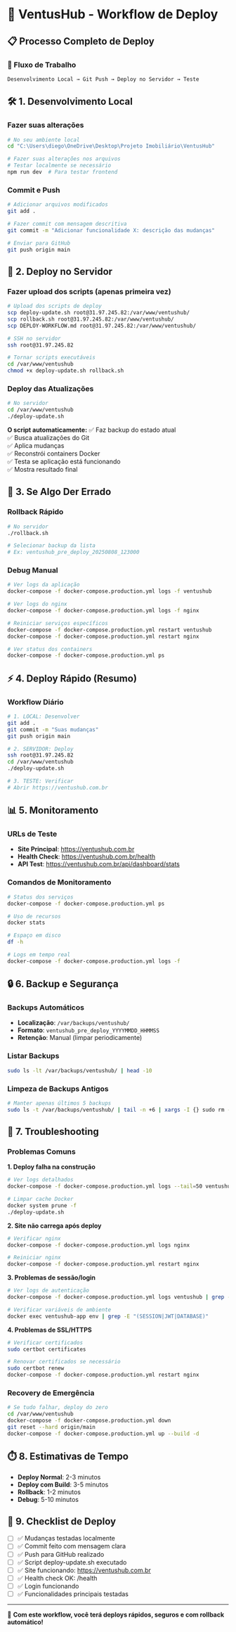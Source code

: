 # 🚀 VentusHub - Workflow de Deploy

## 📋 Processo Completo de Deploy

### 🔄 Fluxo de Trabalho

```
Desenvolvimento Local → Git Push → Deploy no Servidor → Teste
```

## 🛠️ 1. Desenvolvimento Local

### Fazer suas alterações
```bash
# No seu ambiente local
cd "C:\Users\diego\OneDrive\Desktop\Projeto Imobiliário\VentusHub"

# Fazer suas alterações nos arquivos
# Testar localmente se necessário
npm run dev  # Para testar frontend
```

### Commit e Push
```bash
# Adicionar arquivos modificados
git add .

# Fazer commit com mensagem descritiva
git commit -m "Adicionar funcionalidade X: descrição das mudanças"

# Enviar para GitHub
git push origin main
```

## 🚀 2. Deploy no Servidor

### Fazer upload dos scripts (apenas primeira vez)
```bash
# Upload dos scripts de deploy
scp deploy-update.sh root@31.97.245.82:/var/www/ventushub/
scp rollback.sh root@31.97.245.82:/var/www/ventushub/
scp DEPLOY-WORKFLOW.md root@31.97.245.82:/var/www/ventushub/

# SSH no servidor
ssh root@31.97.245.82

# Tornar scripts executáveis
cd /var/www/ventushub
chmod +x deploy-update.sh rollback.sh
```

### Deploy das Atualizações
```bash
# No servidor
cd /var/www/ventushub
./deploy-update.sh
```

**O script automaticamente:**
✅ Faz backup do estado atual  
✅ Busca atualizações do Git  
✅ Aplica mudanças  
✅ Reconstrói containers Docker  
✅ Testa se aplicação está funcionando  
✅ Mostra resultado final  

## 🔧 3. Se Algo Der Errado

### Rollback Rápido
```bash
# No servidor
./rollback.sh

# Selecionar backup da lista
# Ex: ventushub_pre_deploy_20250808_123000
```

### Debug Manual
```bash
# Ver logs da aplicação
docker-compose -f docker-compose.production.yml logs -f ventushub

# Ver logs do nginx
docker-compose -f docker-compose.production.yml logs -f nginx

# Reiniciar serviços específicos
docker-compose -f docker-compose.production.yml restart ventushub
docker-compose -f docker-compose.production.yml restart nginx

# Ver status dos containers
docker-compose -f docker-compose.production.yml ps
```

## ⚡ 4. Deploy Rápido (Resumo)

### Workflow Diário
```bash
# 1. LOCAL: Desenvolver
git add .
git commit -m "Suas mudanças"
git push origin main

# 2. SERVIDOR: Deploy
ssh root@31.97.245.82
cd /var/www/ventushub
./deploy-update.sh

# 3. TESTE: Verificar
# Abrir https://ventushub.com.br
```

## 📊 5. Monitoramento

### URLs de Teste
- **Site Principal**: https://ventushub.com.br
- **Health Check**: https://ventushub.com.br/health
- **API Test**: https://ventushub.com.br/api/dashboard/stats

### Comandos de Monitoramento
```bash
# Status dos serviços
docker-compose -f docker-compose.production.yml ps

# Uso de recursos
docker stats

# Espaço em disco
df -h

# Logs em tempo real
docker-compose -f docker-compose.production.yml logs -f
```

## 🔒 6. Backup e Segurança

### Backups Automáticos
- **Localização**: `/var/backups/ventushub/`
- **Formato**: `ventushub_pre_deploy_YYYYMMDD_HHMMSS`
- **Retenção**: Manual (limpar periodicamente)

### Listar Backups
```bash
sudo ls -lt /var/backups/ventushub/ | head -10
```

### Limpeza de Backups Antigos
```bash
# Manter apenas últimos 5 backups
sudo ls -t /var/backups/ventushub/ | tail -n +6 | xargs -I {} sudo rm -rf /var/backups/ventushub/{}
```

## 🚨 7. Troubleshooting

### Problemas Comuns

**1. Deploy falha na construção**
```bash
# Ver logs detalhados
docker-compose -f docker-compose.production.yml logs --tail=50 ventushub

# Limpar cache Docker
docker system prune -f
./deploy-update.sh
```

**2. Site não carrega após deploy**
```bash
# Verificar nginx
docker-compose -f docker-compose.production.yml logs nginx

# Reiniciar nginx
docker-compose -f docker-compose.production.yml restart nginx
```

**3. Problemas de sessão/login**
```bash
# Ver logs de autenticação
docker-compose -f docker-compose.production.yml logs ventushub | grep -i "auth\|session"

# Verificar variáveis de ambiente
docker exec ventushub-app env | grep -E "(SESSION|JWT|DATABASE)"
```

**4. Problemas de SSL/HTTPS**
```bash
# Verificar certificados
sudo certbot certificates

# Renovar certificados se necessário
sudo certbot renew
docker-compose -f docker-compose.production.yml restart nginx
```

### Recovery de Emergência
```bash
# Se tudo falhar, deploy do zero
cd /var/www/ventushub
docker-compose -f docker-compose.production.yml down
git reset --hard origin/main
docker-compose -f docker-compose.production.yml up --build -d
```

## ⏱️ 8. Estimativas de Tempo

- **Deploy Normal**: 2-3 minutos
- **Deploy com Build**: 3-5 minutos  
- **Rollback**: 1-2 minutos
- **Debug**: 5-10 minutos

## 📝 9. Checklist de Deploy

- [ ] ✅ Mudanças testadas localmente
- [ ] ✅ Commit feito com mensagem clara  
- [ ] ✅ Push para GitHub realizado
- [ ] ✅ Script deploy-update.sh executado
- [ ] ✅ Site funcionando: https://ventushub.com.br
- [ ] ✅ Health check OK: /health
- [ ] ✅ Login funcionando
- [ ] ✅ Funcionalidades principais testadas

---

🎉 **Com este workflow, você terá deploys rápidos, seguros e com rollback automático!**